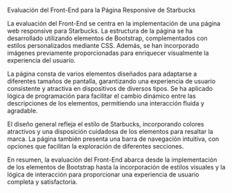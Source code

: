 Evaluación del Front-End para la Página Responsive de Starbucks

La evaluación del Front-End se centra en la implementación de una página web responsive para Starbucks. La estructura de la página se ha desarrollado utilizando elementos de Bootstrap, complementados con estilos personalizados mediante CSS. Además, se han incorporado imágenes previamente proporcionadas para enriquecer visualmente la experiencia del usuario.

La página consta de varios elementos diseñados para adaptarse a diferentes tamaños de pantalla, garantizando una experiencia de usuario consistente y atractiva en dispositivos de diversos tipos. Se ha aplicado lógica de programación para facilitar el cambio dinámico entre las descripciones de los elementos, permitiendo una interacción fluida y agradable.

El diseño general refleja el estilo de Starbucks, incorporando colores atractivos y una disposición cuidadosa de los elementos para resaltar la marca. La página también presenta una barra de navegación intuitiva, con opciones que facilitan la exploración de diferentes secciones.

En resumen, la evaluación del Front-End abarca desde la implementación de los elementos de Bootstrap hasta la incorporación de estilos visuales y la lógica de interacción para proporcionar una experiencia de usuario completa y satisfactoria.